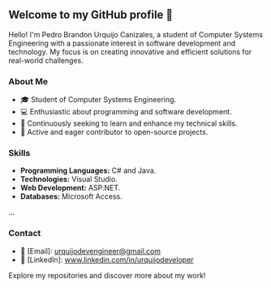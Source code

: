 ## Welcome to my GitHub profile 👋

Hello! I'm Pedro Brandon Urquijo Canizales, a student of Computer Systems Engineering with a passionate interest in software development and technology. My focus is on creating innovative and efficient solutions for real-world challenges.

### About Me

- 🎓 Student of Computer Systems Engineering.
- 💻 Enthusiastic about programming and software development.
- 🚀 Continuously seeking to learn and enhance my technical skills.
- 🤝 Active and eager contributor to open-source projects.

### Skills

- **Programming Languages:** C# and Java.
- **Technologies:** Visual Studio.
- **Web Development:** ASP.NET.
- **Databases:** Microsoft Access.

...

### Contact

- 📧 [Email]: urquijodevengineer@gmail.com
- 🔗 [LinkedIn]: www.linkedin.com/in/urquijodeveloper

Explore my repositories and discover more about my work!
